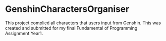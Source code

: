 # GenshinCharactersOrganiser
This project complied all characters that users input from Genshin. This was created and submitted for my final Fundamental of Programming Assignment Year1.
